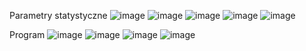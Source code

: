 Parametry statystyczne
![image](https://github.com/Kuba1618/StatisticsInIT/assets/59400834/f48a4faa-a59f-4140-a640-4521973e9044)
![image](https://github.com/Kuba1618/StatisticsInIT/assets/59400834/8b724795-1028-435e-970a-4ab7a1acff7b)
![image](https://github.com/Kuba1618/StatisticsInIT/assets/59400834/a22a74e7-76d3-4582-b6f8-246db49b3d47)
![image](https://github.com/Kuba1618/StatisticsInIT/assets/59400834/d5d4b6d2-e514-4aca-900b-37fce9eae7f4)
![image](https://github.com/Kuba1618/StatisticsInIT/assets/59400834/5614766f-42c1-4744-ad7d-1d13895f3f07)

Program
![image](https://github.com/Kuba1618/StatisticsInIT/assets/59400834/61c234b0-2d08-464c-9a70-8aa22f942b12)
![image](https://github.com/Kuba1618/StatisticsInIT/assets/59400834/c33ab190-8f6a-439f-abb6-128074c119f0)
![image](https://github.com/Kuba1618/StatisticsInIT/assets/59400834/6f6ce19d-2d52-494e-9f3e-fe51dea69ca7)
![image](https://github.com/Kuba1618/StatisticsInIT/assets/59400834/afa5e966-d7fd-42f9-ad22-86fc57d9e0c9)

